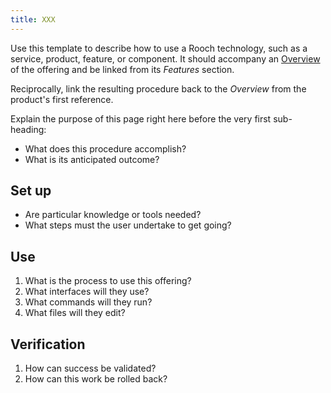 ```yaml
---
title: XXX
---
```


Use this template to describe how to use a Rooch technology, such as a service, product, feature, or component.
It should accompany an [Overview](overview.md) of the offering and be linked from its *Features* section.

Reciprocally, link the resulting procedure back to the *Overview* from the product's first reference.

Explain the purpose of this page right here before the very first sub-heading:

* What does this procedure accomplish?
* What is its anticipated outcome?

## Set up

* Are particular knowledge or tools needed?
* What steps must the user undertake to get going?

## Use

1. What is the process to use this offering?
1. What interfaces will they use?
1. What commands will they run?
1. What files will they edit? 

## Verification

1. How can success be validated?
1. How can this work be rolled back?
